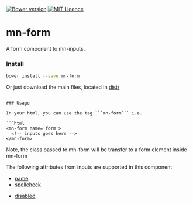 [![Bower version](https://badge.fury.io/bo/mn-form.svg)](https://badge.fury.io/bo/mn-form)
[![MIT Licence](https://badges.frapsoft.com/os/mit/mit.svg?v=103)](https://opensource.org/licenses/mit-license.php)   


# mn-form

A form component to mn-inputs.

<!-- See the [demo](http://codepen.io/darlanmendonca/full/akgXQq) -->

<!-- [![preview demo](https://raw.githubusercontent.com/minimalist-components/mn-form/master/sources/example/mn-form.gif)](http://codepen.io/darlanmendonca/full/akgXQq) -->

### Install

```sh
bower install --save mn-form
```

Or just download the main files, located in [dist/](https://github.com/minimalist-components/mn-dialog/tree/master/dist)
```

### Usage

In your html, you can use the tag ```mn-form``` i.e.

```html
<mn-form name='form'>
  <!-- inputs goes here -->
</mn-form>
```

Note, the class passed to mn-form will be transfer to a form element inside mn-form

The following attributes from inputs are supported in this component

- [name](http://www.w3schools.com/tags/att_input_name.asp)
- [spellcheck](http://www.w3schools.com/tags/att_global_spellcheck.asp)
<!-- - [readonly](http://www.w3schools.com/tags/att_input_readonly.asp) -->
<!-- - [required](http://www.w3schools.com/tags/att_input_required.asp) -->
- [disabled](http://www.w3schools.com/tags/att_input_disabled.asp)
<!-- - [autocapitalize](https://developers.google.com/web/updates/2015/04/autocapitalize) -->
